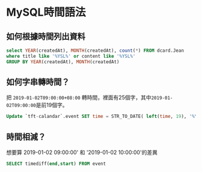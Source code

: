 # MySQL時間語法

## 如何根據時間列出資料

```sql
select YEAR(createdAt), MONTH(createdAt), count(*) FROM dcard.Jean 
where title like '%YSL%' or content like '%YSL%'
GROUP BY YEAR(createdAt), MONTH(createdAt)
```

## 如何字串轉時間？

把 `2019-01-02T09:00:00+08:00` 轉時間，裡面有25個字，其中`2019-01-02T09:00:00`是前19個字。

```sql
Update `tft-calandar`.event SET time = STR_TO_DATE( left(time, 19), '%Y-%m-%dT%T') 
```

## 時間相減？

想要算 2019-01-02 09:00:00' 和 '2019-01-02 10:00:00'的差異

```sql
SELECT timediff(end,start) FROM event
```